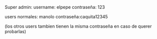 Super admin:
username: elpepe
contraseña: 123


users normales:
manolo
contraseña:caquita12345

(los otros users tambien tienen la misma contraseña en caso de querer probarlas)
